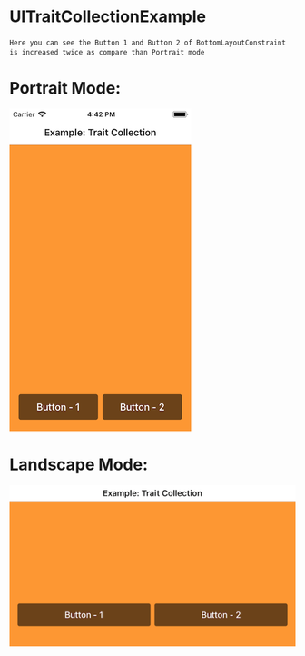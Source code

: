 # UITraitCollectionExample
`Here you can see the Button 1 and Button 2 of BottomLayoutConstraint is increased twice as compare than Portrait mode`

# Portrait Mode:
![Alt text](https://github.com/drawRect/TraitCollectionExample/blob/master/TraitCollectionSample/Screenshots/portrait_mode.png "Portrait Mode")
# Landscape Mode:
![Alt text](https://github.com/drawRect/TraitCollectionExample/blob/master/TraitCollectionSample/Screenshots/landscape_mode.png "Landscape Mode")

